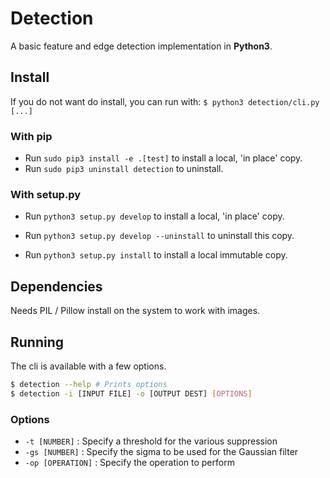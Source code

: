# Detection

A basic feature and edge detection implementation in __Python3__.

## Install
If you do not want do install, you can run with:
`$ python3 detection/cli.py [...]`

### With pip
 * Run `sudo pip3 install -e .[test]` to install a local, 'in place' copy.
 * Run `sudo pip3 uninstall detection` to uninstall.

### With setup.py
* Run `python3 setup.py develop` to install a local, 'in place' copy.
* Run `python3 setup.py develop --uninstall` to uninstall this copy.

* Run `python3 setup.py install` to install a local immutable copy.  

## Dependencies
Needs PIL / Pillow install on the system to work with images. 

## Running

The cli is available with a few options.

```bash
$ detection --help # Prints options
$ detection -i [INPUT FILE] -o [OUTPUT DEST] [OPTIONS]
```

### Options

* `-t [NUMBER]` : Specify a threshold for the various suppression
* `-gs [NUMBER]` : Specify the sigma to be used for the Gaussian filter
* `-op [OPERATION]` : Specify the operation to perform
